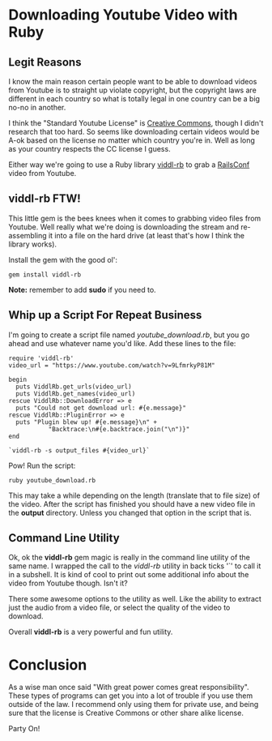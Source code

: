 # Downloading Youtube Video with Ruby

## Legit Reasons

I know the main reason certain people want to be able to download videos from Youtube is to straight up violate copyright, but the copyright laws are different in each country so what is totally legal in one country can be a big no-no in another.

I think the "Standard Youtube License" is [Creative Commons](https://support.google.com/youtube/answer/2797468?hl=en), though I didn't research that too hard.  So seems like downloading certain videos would be A-ok based on the license no matter which country you're in.  Well as long as your country respects the CC license I guess.

Either way we're going to use a Ruby library [viddl-rb](https://github.com/rb2k/viddl-rb) to grab a [RailsConf](https://www.youtube.com/watch?v=9LfmrkyP81M) video from Youtube.

## viddl-rb FTW!

This little gem is the bees knees when it comes to grabbing video files from Youtube.  Well really what we're doing is downloading the stream and re-assembling it into a file on the hard drive (at least that's how I think the library works).

Install the gem with the good ol':

```
gem install viddl-rb
```

**Note:** remember to add **sudo** if you need to.

## Whip up a Script For Repeat Business

I'm going to create a script file named *youtube_download.rb*, but you go ahead and use whatever name you'd like.  Add these lines to the file:

```
require 'viddl-rb'
video_url = "https://www.youtube.com/watch?v=9LfmrkyP81M"

begin
  puts ViddlRb.get_urls(video_url)
  puts ViddlRb.get_names(video_url)
rescue ViddlRb::DownloadError => e
  puts "Could not get download url: #{e.message}"
rescue ViddlRb::PluginError => e
  puts "Plugin blew up! #{e.message}\n" +
           "Backtrace:\n#{e.backtrace.join("\n")}"
end

`viddl-rb -s output_files #{video_url}`
```

Pow! Run the script:

```
ruby youtube_download.rb
```

This may take a while depending on the length (translate that to file size) of the video.  After the script has finished you should have a  new video file in the **output** directory.  Unless you changed that option in the script that is. 

## Command Line Utility

Ok, ok the **viddl-rb** gem magic is really in the command line utility of the same name.  I wrapped the call to the *viddl-rb* utility in back ticks '`' to call it in a subshell.  It is kind of cool to print out some additional info about the video from Youtube though.  Isn't it?

There some awesome options to the utility as well.  Like the ability to extract just the audio from a video file, or select the quality of the video to download.

Overall **viddl-rb** is a very powerful and fun utility.

# Conclusion

As a wise man once said "With great power comes great responsibility".  These types of programs can get you into a lot of trouble if you use them outside of the law.  I recommend only using them for private use, and being sure that the license is Creative Commons or other share alike license.

Party On!
